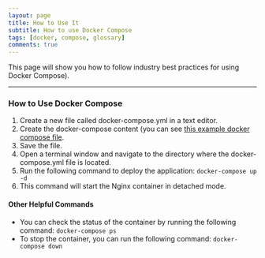 ```yaml
---
layout: page
title: How to Use It
subtitle: How to use Docker Compose
tags: [docker, compose, glossary]
comments: true
---
```

This page will show you how to follow industry best practices for using Docker Compose).

---
### How to Use Docker Compose
1. Create a new file called docker-compose.yml in a text editor.
2. Create the docker-compose content (you can see [this example docker compose file](/pages/docker-compose/how-to-use-docker-compose).
3. Save the file.
4. Open a terminal window and navigate to the directory where the docker-compose.yml file is located.
5. Run the following command to deploy the application: `docker-compose up -d`
6. This command will start the Nginx container in detached mode.

#### Other Helpful Commands
- You can check the status of the container by running the following command: `docker-compose ps`
- To stop the container, you can run the following command: `docker-compose down`
